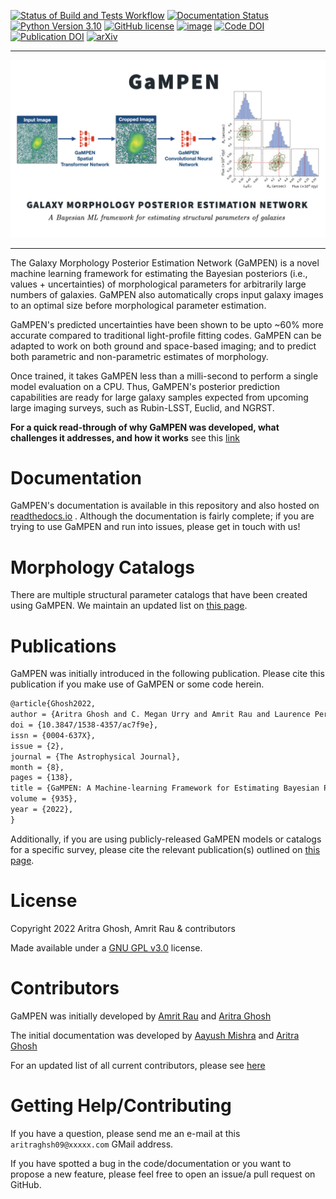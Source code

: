 [![Status of Build and Tests Workflow](https://github.com/aritraghsh09/GaMPEN/actions/workflows/main.yml/badge.svg)](https://github.com/aritraghsh09/GaMPEN/actions/workflows/main.yml)
[![Documentation Status](https://readthedocs.org/projects/gampen/badge/?version=latest)](https://gampen.readthedocs.io/en/latest/?badge=latest)
[![Python Version 3.10](https://img.shields.io/badge/Python-3.10-blue)](https://www.python.org/downloads/)
[![GitHub license](https://img.shields.io/github/license/aritraghsh09/GaMPEN)](https://github.com/aritraghsh09/GaMPEN/blob/master/LICENSE)
[![image](https://img.shields.io/badge/code%20style-black-000000.svg)](https://github.com/psf/black)
[![Code DOI](https://zenodo.org/badge/299731956.svg)](https://zenodo.org/badge/latestdoi/299731956)
[![Publication DOI](https://img.shields.io/badge/publication%20doi-10.3847%2F1538--4357%2Fac7f9e-blue)](https://doi.org/10.3847/1538-4357/ac7f9e)
[![arXiv](https://img.shields.io/badge/arXiv-2207.05107-blue)](https://arxiv.org/abs/2207.05107)

<hr>

![image](./gampen_intro.png)

<hr>

The Galaxy Morphology Posterior Estimation Network (GaMPEN) is a novel
machine learning framework for estimating the Bayesian posteriors (i.e.,
values + uncertainties) of morphological parameters for arbitrarily
large numbers of galaxies. GaMPEN also automatically crops input galaxy
images to an optimal size before morphological parameter estimation.

GaMPEN's predicted uncertainties have been shown to be upto ~60%
more accurate compared to traditional light-profile fitting codes. GaMPEN 
can be adapted to work on both ground and space-based imaging;
and to predict both parametric and non-parametric estimates of
morphology.

Once trained, it takes GaMPEN less than a milli-second to perform a
single model evaluation on a CPU. Thus, GaMPEN's posterior prediction
capabilities are ready for large galaxy samples expected from upcoming
large imaging surveys, such as Rubin-LSST, Euclid, and NGRST.

**For a quick read-through of why GaMPEN was developed, what challenges
it addresses, and how it works** see this
[link](https://gampen.readthedocs.io/en/latest/About_Gampen.html)

# Documentation

GaMPEN's documentation is available in this repository and also hosted 
on [readthedocs.io](https://gampen.readthedocs.io/) . Although the documentation
is fairly complete; if you are trying to use  GaMPEN and run into issues, 
please get in touch with us!

# Morphology Catalogs
There are multiple structural parameter catalogs that have been created using 
GaMPEN. We maintain an updated list on [this page](https://gampen.readthedocs.io/en/latest/Public_data.html).


# Publications
GaMPEN was initially introduced in the following publication. Please cite this publication if you make use of GaMPEN or some code herein.

``` tex
@article{Ghosh2022,
author = {Aritra Ghosh and C. Megan Urry and Amrit Rau and Laurence Perreault-Levasseur and Miles Cranmer and Kevin Schawinski and Dominic Stark and Chuan Tian and Ryan Ofman and Tonima Tasnim Ananna and Connor Auge and Nico Cappelluti and David B. Sanders and Ezequiel Treister},
doi = {10.3847/1538-4357/ac7f9e},
issn = {0004-637X},
issue = {2},
journal = {The Astrophysical Journal},
month = {8},
pages = {138},
title = {GaMPEN: A Machine-learning Framework for Estimating Bayesian Posteriors of Galaxy Morphological Parameters},
volume = {935},
year = {2022},
}
```
Additionally, if you are using publicly-released GaMPEN models or catalogs for a specific survey, please cite the relevant publication(s) outlined on [this page](https://gampen.readthedocs.io/en/latest/Public_data.html).



# License

Copyright 2022 Aritra Ghosh, Amrit Rau & contributors

Made available under a [GNU GPL
v3.0](https://github.com/aritraghsh09/GaMPEN/blob/master/LICENSE)
license.

# Contributors

GaMPEN was initially developed by [Amrit Rau](https://amritrau.xyz/) and
[Aritra Ghosh](http://www.ghosharitra.com/)

The initial documentation was developed by [Aayush
Mishra](https://github.com/aayush2505) and [Aritra
Ghosh](http://www.ghosharitra.com/)

For an updated list of all current contributors, please see
[here](https://github.com/aritraghsh09/GaMPEN/graphs/contributors)

# Getting Help/Contributing

If you have a question, please send me an e-mail at this
`aritraghsh09@xxxxx.com` GMail address.

If you have spotted a bug in the code/documentation or you want to
propose a new feature, please feel free to open an issue/a pull request
on GitHub.
